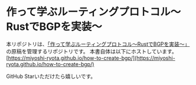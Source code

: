 # 作って学ぶルーティングプロトコル〜RustでBGPを実装〜

本リポジトリは、[「作って学ぶルーティングプロトコル〜RustでBGPを実装〜」](https://miyoshi-ryota.github.io/how-to-create-bgp/)の原稿を管理するリポジトリです。
本書自体は以下にホストしています。
[https://miyoshi-ryota.github.io/how-to-create-bgp/](https://miyoshi-ryota.github.io/how-to-create-bgp/)

GitHub Starいただけたら嬉しいです。
